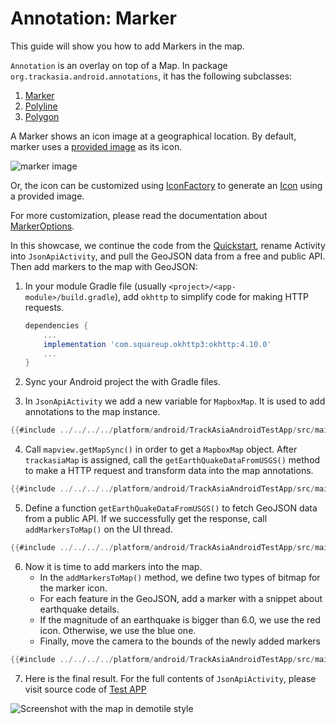 # Annotation: Marker

This guide will show you how to add Markers in the map.

`Annotation` is an overlay on top of a Map. In package
`org.trackasia.android.annotations`, it has the following subclasses:
1. [Marker]
2. [Polyline]
3. [Polygon]

A Marker shows an icon image at a geographical location. By default, marker uses
a [provided image] as its icon.

![marker image]

Or, the icon can be customized using [IconFactory] to generate an
[Icon] using a provided image.

For more customization, please read the documentation about [MarkerOptions].

In this showcase, we continue the code from the [Quickstart],
rename Activity into `JsonApiActivity`,
and pull the GeoJSON data from a free and public API.
Then add markers to the map with GeoJSON:

1. In your module Gradle file (usually `<project>/<app-module>/build.gradle`), add
   `okhttp` to simplify code for making HTTP requests.


    ```gradle
    dependencies {
        ...
        implementation 'com.squareup.okhttp3:okhttp:4.10.0'
        ...
    }
    ```

2. Sync your Android project the with Gradle files.

3. In `JsonApiActivity` we add a new variable for `MapboxMap`.
   It is used to add annotations to the map instance.

```kotlin
{{#include ../../../../platform/android/TrackAsiaAndroidTestApp/src/main/java/org/track-asia/android/testapp/activity/annotation/JsonApiActivity.kt:top}}
```

4. Call `mapview.getMapSync()` in order to get a `MapboxMap` object.
   After `trackasiaMap` is assigned, call the `getEarthQuakeDataFromUSGS()` method
   to make a HTTP request and transform data into the map annotations.

```kotlin
{{#include ../../../../platform/android/TrackAsiaAndroidTestApp/src/main/java/org/track-asia/android/testapp/activity/annotation/JsonApiActivity.kt:mapAsync}}
```

5. Define a function `getEarthQuakeDataFromUSGS()` to fetch GeoJSON data from a public API.
   If we successfully get the response, call `addMarkersToMap()` on the UI thread.

```kotlin
{{#include ../../../../platform/android/TrackAsiaAndroidTestApp/src/main/java/org/track-asia/android/testapp/activity/annotation/JsonApiActivity.kt:getEarthquakes}}
```

6. Now it is time to add markers into the map.
   - In the `addMarkersToMap()` method, we define two types of bitmap for the marker icon.
   - For each feature in the GeoJSON, add a marker with a snippet about earthquake details.
   - If the magnitude of an earthquake is bigger than 6.0, we use the red icon. Otherwise, we use the blue one.
   - Finally, move the camera to the bounds of the newly added markers

```kotlin
{{#include ../../../../platform/android/TrackAsiaAndroidTestApp/src/main/java/org/track-asia/android/testapp/activity/annotation/JsonApiActivity.kt:addMarkers}}
```

7. Here is the final result. For the full contents of `JsonApiActivity`, please visit source code of [Test APP]

<div style="align: center">
  <img src="https://github.com/track-asia/trackasia-native/assets/19887090/00446249-9b19-4a48-8a46-00d4c5a2f981" alt="Screenshot with the map in demotile style">
</div>

[Marker]: https://trackasia.org/trackasia-native/android/api/-map-libre%20-native%20for%20-android/com.mapbox.mapboxsdk.annotations/-marker/index.html
[provided image]: https://github.com/track-asia/trackasia-native/blob/main/platform/android/TrackAsiaAndroid/src/main/res/drawable-xxxhdpi/trackasia_marker_icon_default.png
[Polyline]: https://trackasia.org/trackasia-native/android/api/-map-libre%20-native%20for%20-android/com.mapbox.mapboxsdk.annotations/-polyline/index.html
[Polygon]: https://trackasia.org/trackasia-native/android/api/-map-libre%20-native%20for%20-android/com.mapbox.mapboxsdk.annotations/-polygon/index.html
[marker image]: https://raw.githubusercontent.com/track-asia/trackasia-native/main/test/fixtures/sprites/default_marker.png
[IconFactory]: https://trackasia.org/trackasia-native/android/api/-map-libre%20-native%20for%20-android/com.mapbox.mapboxsdk.annotations/-icon-factory/index.html
[Icon]: https://trackasia.org/trackasia-native/android/api/-map-libre%20-native%20for%20-android/com.mapbox.mapboxsdk.annotations/-icon/index.html
[Quickstart]: ./getting-started-guide.md
[mvn]: https://mvnrepository.com/artifact/org.trackasia.gl/android-plugin-annotation-v9
[Android Developer Documentation]: https://developer.android.com/topic/libraries/architecture/coroutines
[MarkerOptions]: https://trackasia.org/trackasia-native/android/api/-map-libre%20-native%20for%20-android/com.mapbox.mapboxsdk.annotations/-marker-options/index.html
[Test App]: https://github.com/track-asia/trackasia-native/tree/main/platform/android/TrackAsiaAndroidTestApp/src/main/java/org/track-asia/android/testapp/activity/annotation/JsonApiActivity.kt
